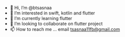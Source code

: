 - 👋 Hi, I’m @btsasnaa
- 👀 I’m interested in swift, kotlin and flutter
- 🌱 I’m currently learning flutter
- 💞️ I’m looking to collaborate on flutter project
- 📫 How to reach me ... email tsasnaa11fb@gmail.com

<!---
btsasnaa/btsasnaa is a ✨ special ✨ repository because its `README.md` (this file) appears on your GitHub profile.
You can click the Preview link to take a look at your changes.
--->

